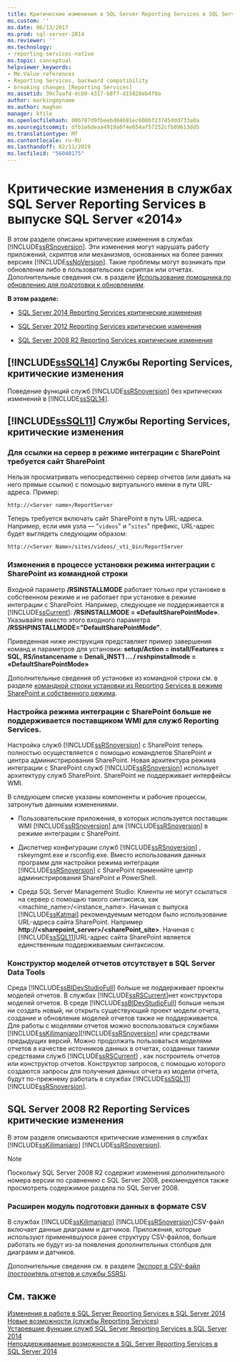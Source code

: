 ```yaml
---
title: Критические изменения в SQL Server Reporting Services в SQL Server 2014 | Документация Майкрософт
ms.custom: ''
ms.date: 06/13/2017
ms.prod: sql-server-2014
ms.reviewer: ''
ms.technology:
- reporting-services-native
ms.topic: conceptual
helpviewer_keywords:
- Me.Value references
- Reporting Services, backward compatibility
- breaking changes [Reporting Services]
ms.assetid: 39c7aafd-dcb9-4317-b8f7-d15828eb4f9a
author: markingmyname
ms.author: maghan
manager: kfile
ms.openlocfilehash: 00b787d9fbeebd04b81ec608bf23745ddd733a0a
ms.sourcegitcommit: dfb1e6deaa4919a0f4e654af57252cfb09613dd5
ms.translationtype: MT
ms.contentlocale: ru-RU
ms.lasthandoff: 02/11/2019
ms.locfileid: "56040175"
---
```

# <a name="breaking-changes-in-sql-server-reporting-services-in-sql-server-2014"></a>Критические изменения в службах SQL Server Reporting Services в выпуске SQL Server «2014»
  В этом разделе описаны критические изменения в службах [!INCLUDE[ssRSnoversion](../includes/ssrsnoversion-md.md)]. Эти изменения могут нарушать работу приложений, скриптов или механизмов, основанных на более ранних версиях [!INCLUDE[ssNoVersion](../includes/ssnoversion-md.md)]. Такие проблемы могут возникать при обновлении либо в пользовательских скриптах или отчетах. Дополнительные сведения см. в разделе [Использование помощника по обновлению для подготовки к обновлениям](../sql-server/install/use-upgrade-advisor-to-prepare-for-upgrades.md).  
  
 **В этом разделе:**  
  
-   [SQL Server 2014 Reporting Services критические изменения](#bkmk_sql14)  
  
-   [SQL Server 2012 Reporting Services критические изменения](#bkmk_rc0)  
  
-   [SQL Server 2008 R2 Reporting Services критические изменения](#bkmk_kj)  
  
##  <a name="bkmk_sql14"></a> [!INCLUDE[ssSQL14](../includes/sssql14-md.md)] Службы Reporting Services, критические изменения  
 Поведение функций служб [!INCLUDE[ssRSnoversion](../includes/ssrsnoversion-md.md)] без критических изменений в [!INCLUDE[ssSQL14](../includes/sssql14-md.md)].  
  
##  <a name="bkmk_rc0"></a> [!INCLUDE[ssSQL11](../includes/sssql11-md.md)] Службы Reporting Services, критические изменения  
  
### <a name="sharepoint-mode-server-references-require-the-sharepoint-site"></a>Для ссылки на сервер в режиме интеграции с SharePoint требуется сайт SharePoint  
 Нельзя просматривать непосредственно сервер отчетов (или давать на него прямые ссылки) с помощью виртуального имени в пути URL-адреса. Пример:  
  
 `http://<Server name>/ReportServer`  
  
 Теперь требуется включать сайт SharePoint в путь URL-адреса. Например, если имя узла — "`videos`" и "`sites`" префикс, URL-адрес будет выглядеть следующим образом:  
  
 `http://<Server Name>/sites/videos/_vti_bin/ReportServer`  
  
### <a name="changes-to-sharepoint-mode-command-line-installation"></a>Изменения в процессе установки режима интеграции с SharePoint из командной строки  
 Входной параметр **/RSINSTALLMODE** работает только при установке в собственном режиме и не работает при установке в режиме интеграции с SharePoint. Например, следующее не поддерживается в [!INCLUDE[ssCurrent](../includes/sscurrent-md.md)]: **/RSINSTALLMODE = «DefaultSharePointMode»**. Указывайте вместо этого входного параметра **/RSSHPINSTALLMODE="DefaultSharePointMode"**.  
  
 Приведенная ниже инструкция представляет пример завершения команд и параметров для установки: **setup/Action = install/Features = SQL, RS/instancename = Denali_INST1 … / rsshpinstallmode = «DefaultSharePointMode»**  
  
 Дополнительные сведения об установке из командной строки см. в разделе [командной строки установки из Reporting Services в режиме SharePoint и собственного режима](install-windows/install-reporting-services-at-the-command-prompt.md).  
  
### <a name="the-reporting-services-wmi-provider-no-longer-supports-configuration-of-sharepoint-mode"></a>Настройка режима интеграции с SharePoint больше не поддерживается поставщиком WMI для служб Reporting Services.  
 Настройка служб [!INCLUDE[ssRSnoversion](../includes/ssrsnoversion-md.md)] с SharePoint теперь полностью осуществляется с помощью командлетов SharePoint и центра администрирования SharePoint. Новая архитектура режима интеграции с SharePoint служб [!INCLUDE[ssRSnoversion](../includes/ssrsnoversion-md.md)] использует архитектуру служб SharePoint. SharePoint не поддерживает интерфейсы WMI.  
  
 В следующем списке указаны компоненты и рабочие процессы, затронутые данными изменениями.  
  
-   Пользовательские приложения, в которых используется поставщик WMI [!INCLUDE[ssRSnoversion](../includes/ssrsnoversion-md.md)] для [!INCLUDE[ssRSnoversion](../includes/ssrsnoversion-md.md)] в режиме интеграции с SharePoint.  
  
-   Диспетчер конфигурации служб [!INCLUDE[ssRSnoversion](../includes/ssrsnoversion-md.md)] , rskeymgmt.exe и rsconfig.exe. Вместо использования данных программ для настройки режима интеграции [!INCLUDE[ssRSnoversion](../includes/ssrsnoversion-md.md)] с SharePoint применяйте центр администрирования SharePoint и PowerShell.  
  
-   Среда SQL Server Management Studio: Клиенты не могут ссылаться на сервер с помощью такого синтаксиса, как <machine_name>/<instance_name>. Начиная с выпуска [!INCLUDE[ssKatmai](../includes/sskatmai-md.md)] рекомендуемым методом было использование URL-адреса сайта SharePoint. Например **http://<sharepoint_server>/<sharePoint_site>**. Начиная с [!INCLUDE[ssSQL11](../includes/sssql11-md.md)]URL-адрес сайта SharePoint является единственным поддерживаемым синтаксисом.  
  
### <a name="report-model-designer-is-not-available-in-sql-server-data-tools"></a>Конструктор моделей отчетов отсутствует в SQL Server Data Tools  
 Среда [!INCLUDE[ssBIDevStudioFull](../includes/ssbidevstudiofull-md.md)] больше не поддерживает проекты моделей отчетов. В службах [!INCLUDE[ssRSCurrent](../includes/ssrscurrent-md.md)]нет конструктора моделей отчетов. В среде [!INCLUDE[ssBIDevStudioFull](../includes/ssbidevstudiofull-md.md)] больше нельзя ни создать новый, ни открыть существующий проект модели отчета, создание и обновление моделей отчетов также не поддерживается. Для работы с моделями отчетов можно воспользоваться службами [!INCLUDE[ssKilimanjaro](../includes/sskilimanjaro-md.md)][!INCLUDE[ssRSnoversion](../includes/ssrsnoversion-md.md)] или средствами предыдущих версий. Можно продолжать пользоваться моделями отчетов в качестве источников данных в отчетах, созданных такими средствами служб [!INCLUDE[ssRSCurrent](../includes/ssrscurrent-md.md)] , как построитель отчетов или конструктор отчетов. Конструктор запросов, с помощью которого создаются запросы для получения данных отчета из модели отчета, будут по-прежнему работать в службах [!INCLUDE[ssSQL11](../includes/sssql11-md.md)][!INCLUDE[ssRSnoversion](../includes/ssrsnoversion-md.md)].  
  
##  <a name="bkmk_kj"></a> SQL Server 2008 R2 Reporting Services критические изменения  
 В этом разделе описываются критические изменения в службах [!INCLUDE[ssKilimanjaro](../includes/sskilimanjaro-md.md)] [!INCLUDE[ssRSnoversion](../includes/ssrsnoversion-md.md)].  
  
> [!NOTE]  
>  Поскольку SQL Server 2008 R2 содержит изменения дополнительного номера версии по сравнению с SQL Server 2008, рекомендуется также просмотреть содержимое раздела по SQL Server 2008.  
  
### <a name="expanded-csv-data-renderer"></a>Расширен модуль подготовки данных в формате CSV  
 В службах [!INCLUDE[ssKilimanjaro](../includes/sskilimanjaro-md.md)] [!INCLUDE[ssRSnoversion](../includes/ssrsnoversion-md.md)]CSV-файл включает данные диаграмм и датчиков. Приложения, которые используют применявшуюся ранее структуру CSV-файлов, больше работать не будут из-за появления дополнительных столбцов для диаграмм и датчиков.  
  
 Дополнительные сведения см. в разделе [Экспорт в CSV-файл &#40;построитель отчетов и службы SSRS&#41;](report-builder/exporting-to-a-csv-file-report-builder-and-ssrs.md).  
  
## <a name="see-also"></a>См. также  
 [Изменения в работе в SQL Server Reporting Services в SQL Server 2014](behavior-changes-to-sql-server-reporting-services-in-sql-server-2016.md)   
 [Новые возможности &#40;службы Reporting Services&#41;](what-s-new-reporting-services.md)   
 [Устаревшие функции служб SQL Server Reporting Services в SQL Server 2014](deprecated-features-in-sql-server-reporting-services-ssrs.md)   
 [Неподдерживаемые возможности в SQL Server Reporting Services в SQL Server 2014](discontinued-functionality-to-sql-server-reporting-services-in-sql-server.md)  
  
  
